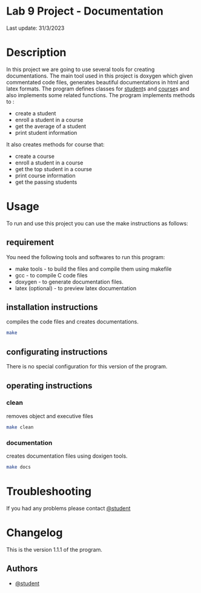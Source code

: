 # Lab 9 Project - Documentation

Last update: 31/3/2023
# Description 
In this project we are going to use several tools for creating documentations.
The main tool used in this project is doxygen which given commentated code files, generates
beautiful documentations in html and latex formats.
The program defines classes for [student](struct__student.html)s  and [course](struct__course.html)s and also implements some related functions. The program implements methods to :
- create a student
- enroll a student in a course
- get the average of a student
- print student information

It also creates methods for course that:
- create a course
- enroll a student in a course
- get the top student in a course
- print course information
- get the passing students

# Usage 
To run and use this project you can use the make instructions as follows:

## requirement
You need the following tools and softwares to run this program:
- make tools  - to build the files and compile them using makefile
- gcc   - to compile C code files
- doxygen  - to generate documentation files.
- latex (optional) - to preview latex documentation
## installation instructions
compiles the code files and creates documentations.
```bash
make 
```
## configurating instructions
There is no special configuration for this version of the program.
## operating instructions
### clean
removes object and executive files
```bash
make clean
```
### documentation
creates documentation files using doxigen tools.
```bash
make docs
```
# Troubleshooting
If you had any problems please contact [@student](https://www.github.com/student)
# Changelog
This is the version 1.1.1 of the program.

## Authors

- [@student](https://www.github.com/student)
